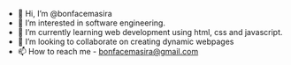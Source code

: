 - 👋 Hi, I’m @bonfacemasira
- 👀 I’m interested in software engineering.
- 🌱 I’m currently learning web development using html, css and javascript.
- 💞️ I’m looking to collaborate on creating dynamic webpages
- 📫 How to reach me - bonfacemasira@gmail.com

<!---
bonfacemasira/bonfacemasira is a ✨ special ✨ repository because its `README.md` (this file) appears on your GitHub profile.
You can click the Preview link to take a look at your changes.
--->
